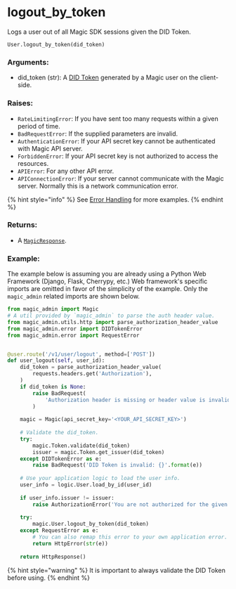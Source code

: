 # logout\_by\_token

Logs a user out of all Magic SDK sessions given the DID Token. 

```text
User.logout_by_token(did_token)
```

### Arguments:

* did\_token \(str\):  A [DID Token](../../../../../tutorials/decentralized-id.md) generated by a Magic user on the client-side.

### Raises:

* `RateLimitingError`: If you have sent too many requests within a given period of time.
* `BadRequestError`: If the supplied parameters are invalid.
* `AuthenticationError`: If your API secret key cannot be authenticated with Magic API server.
* `ForbiddenError`:  If your API secret key is not authorized to access the resources.
* `APIError`: For any other API error.
* `APIConnectionError`: If your server cannot communicate with the Magic server. Normally this is a network communication error.

{% hint style="info" %}
See [Error Handling](../../python-response-and-error-handling.md) for more examples.
{% endhint %}

### Returns:

* A [`MagicResponse`](../../python-response-and-error-handling.md#magicresponse).

### Example:

The example below is assuming you are already using a Python Web Framework \(Django, Flask, Cherrypy, etc.\)  Web framework's specific imports are omitted in favor of the simplicity of the example. Only the `magic_admin` related imports are shown below.

```python
from magic_admin import Magic
# A util provided by `magic_admin` to parse the auth header value.
from magic_admin.utils.http import parse_authorization_header_value
from magic_admin.error import DIDTokenError
from magic_admin.error import RequestError


@user.route('/v1/user/logout', method=['POST'])
def user_logout(self, user_id):
    did_token = parse_authorization_header_value(
        requests.headers.get('Authorization'),
    )
    if did_token is None:
        raise BadRequest(
            'Authorization header is missing or header value is invalid',
        )
    
    magic = Magic(api_secret_key='<YOUR_API_SECRET_KEY>')
    
    # Validate the did_token.
    try:
        magic.Token.validate(did_token)
        issuer = magic.Token.get_issuer(did_token)
    except DIDTokenError as e:
        raise BadRequest('DID Token is invalid: {}'.format(e))
    
    # Use your application logic to load the user info.
    user_info = logic.User.load_by_id(user_id)
    
    if user_info.issuer != issuer:
        raise AuthorizationError('You are not authorized for the given ')
    
    try:
        magic.User.logout_by_token(did_token)
    except RequestError as e:
        # You can also remap this error to your own application error.
        return HttpError(str(e))
    
    return HttpResponse()
```

{% hint style="warning" %}
It is important to always validate the DID Token before using.
{% endhint %}

